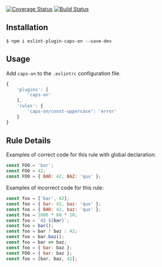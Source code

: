 [![Coverage Status](https://coveralls.io/repos/github/or109/eslint-plugin-caps-on/badge.svg)](https://coveralls.io/github/or109/eslint-plugin-caps-on)
[![Build Status](https://travis-ci.org/or109/eslint-plugin-caps-on.svg?branch=master)](https://travis-ci.org/or109/eslint-plugin-caps-on)

## Installation

```
$ npm i eslint-plugin-caps-on --save-dev
```

## Usage

Add `caps-on` to the `.eslintrc` configuration file.

```js
{
    'plugins': [
        'caps-on'
    ],
    'rules': {
        'caps-on/const-uppercase': 'error'
    }
}
```

## Rule Details


Examples of correct code for this rule with global declaration:
```js
const FOO = 'bar';
const FOO = 42;
const FOO = { BAR: 42, BAZ: 'qux' };
```

Examples of incorrect code for this rule:
```js
const foo = ['bar', 42];
const foo = { bar: 42, baz: 'qux' };
const foo = { BAR: 42, baz: 'qux' };
const foo = 1000 * 60 * 10;
const foo = `42 ${bar}`;
const foo = bar();
const foo = bar ? baz : 42;
const foo = bar.baz();
const foo = bar => baz;
const foo = { bar: baz };
const FOO = { bar: baz };
const foo = [bar, baz, 42];
```